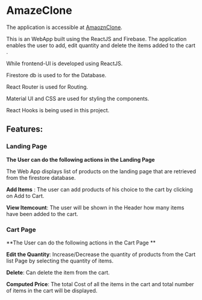 # AmazeClone 
The application is accessible at [AmaoznClone](https://shoppincart-333.web.app/).

This is an WebApp built using the ReactJS and Firebase.
The application enables the user to add, edit quantity and delete the items added to the cart .

While frontend-UI is developed using ReactJS.

Firestore db is used to for the Database.

React Router is used for Routing.

Material UI and CSS are used for styling the components. 

React Hooks is being used in this project.

## Features: 

### Landing Page
**The User can do the following actions in the Landing Page**

The Web App displays list of products on the landing page that are retrieved from the firestore database.

**Add Items** : The user can add products of his choice to the cart by clicking on Add to Cart. 

**View Itemcount**: The user will be shown in the Header how many items have been added to the cart.

### Cart Page 
**The User can do the following actions in the Cart Page **

**Edit the Quantity**: Increase/Decrease the quantity of products from the Cart list Page by selecting the quantity of items.

**Delete**: Can delete the item from the cart.

**Computed Price**: The total Cost of all the items in the cart and total number of items in the cart will be displayed.

























